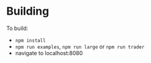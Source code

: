 Building
==============

To build:
- `npm install`
- `npm run examples`, `npm run large` or `npm run trader`
- navigate to localhost:8080

